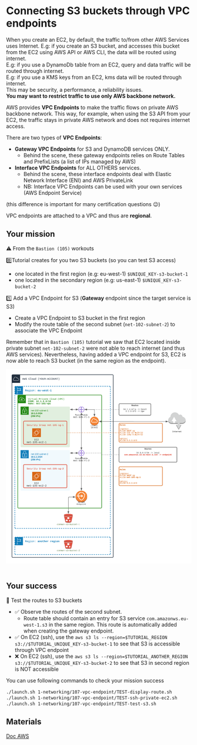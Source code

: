 # Connecting S3 buckets through VPC endpoints

When you create an EC2, by default, the traffic to/from other AWS Services uses Internet.
E.g: if you create an S3 bucket, and accesses this bucket from the EC2 using AWS API or AWS CLI, the data will be routed using internet.  
E.g: if you use a DynamoDb table from an EC2, query and data traffic will be routed through internet.  
E.g: if you use a KMS keys from an EC2, kms data will be routed through internet.  
This may be security, a performance, a reliability issues.  
**You may want to restrict traffic to use only AWS backbone network.**

AWS provides **VPC Endpoints** to make the traffic flows on private AWS backbone network.
This way, for example, when using the S3 API from your EC2, the traffic stays in private AWS network and does not requires internet access.

There are two types of **VPC Endpoints**:
- **Gateway VPC Endpoints** for S3 and DynamoDB services ONLY. 
  - Behind the scene, these gateway endpoints relies on Route Tables and PrefixLists (a list of IPs managed by AWS)
- **Interface VPC Endpoints** for ALL OTHERS services. 
  - Behind the scene, these interface endpoints deal with Elastic Network Interface (ENI) and AWS PrivateLink
  - NB: Interface VPC Endpoints can be used with your own services (AWS Endpoint Service)

(this difference is important for many certification questions 😉)

VPC endpoints are attached to a VPC and thus are **regional**.

## Your mission
⚠️ From the `Bastion (105)` workouts

0️⃣Tutorial creates for you two S3 buckets (so you can test S3 access)
  - one located in the first region (e.g: eu-west-1) `$UNIQUE_KEY-s3-bucket-1`
  - one located in the secondary region  (e.g: us-east-1) `$UNIQUE_KEY-s3-bucket-2`   

1️⃣ Add a VPC Endpoint for S3 (**Gateway** endpoint since the target service is S3)
  - Create a VPC Endpoint to S3 bucket in the first region
  - Modify the route table of the second subnet (``net-102-subnet-2``) to associate the VPC Endpoint

Remember that in `Bastion (105)` tutorial we saw that EC2 located inside private subnet ``net-102-subnet-2`` were not able to reach internet (and thus AWS services).
Nevertheless, having added a VPC endpoint for S3, EC2 is now able to reach S3 bucket (in the same region as the endpoint).

<div align="center">
<img src="./doc/107-vpc-endpoint.png" width="900" alt="Image of VPCEndpoint">
</div>
<br>

## Your success
🏁 Test the routes to S3 buckets

- ✅ Observe the routes of the second subnet. 
  - Route table should contain an entry for S3 service `com.amazonws.eu-west-1.s3` in the same region. This route is automatically added when creating the gateway endpoint.
- ✅ On EC2 (ssh), use the `aws s3 ls --region=$TUTORIAL_REGION s3://$TUTORIAL_UNIQUE_KEY-s3-bucket-1` to see that S3 is accessible through VPC endpoint
- ❌ On EC2 (ssh), use the `aws s3 ls --region=$TUTORIAL_ANOTHER_REGION  s3://$TUTORIAL_UNIQUE_KEY-s3-bucket-2` to see that S3 in second region is NOT accessible

You can use following commands to check your mission success
```shell
./launch.sh 1-networking/107-vpc-endpoint/TEST-display-route.sh
./launch.sh 1-networking/107-vpc-endpoint/TEST-ssh-private-ec2.sh
./launch.sh 1-networking/107-vpc-endpoint/TEST-test-s3.sh
```


## Materials

[Doc AWS](https://docs.aws.amazon.com/vpc/latest/privatelink/vpc-endpoints.html)
